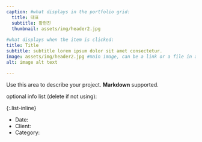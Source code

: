 ```yaml
---
caption: #what displays in the portfolio grid:
  title: 대표
  subtitle: 황현진
  thumbnail: assets/img/header2.jpg
  
#what displays when the item is clicked:
title: Title
subtitle: subtitle lorem ipsum dolor sit amet consectetur.
image: assets/img/header2.jpg #main image, can be a link or a file in assets/img/portfolio
alt: image alt text

---
```

Use this area to describe your project. **Markdown** supported.

optional info list (delete if not using):

{:.list-inline} 
- Date: 
- Client: 
- Category: 

